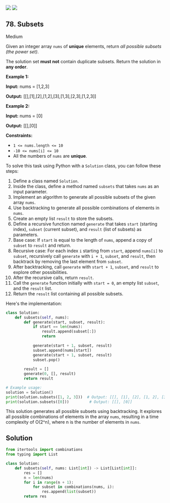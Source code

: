 [![](https://img.shields.io/github/stars/javadev/LeetCode-in-All?label=Stars&style=flat-square)](https://github.com/javadev/LeetCode-in-All)
[![](https://img.shields.io/github/forks/javadev/LeetCode-in-All?label=Fork%20me%20on%20GitHub%20&style=flat-square)](https://github.com/javadev/LeetCode-in-All/fork)

## 78\. Subsets

Medium

Given an integer array `nums` of **unique** elements, return _all possible subsets (the power set)_.

The solution set **must not** contain duplicate subsets. Return the solution in **any order**.

**Example 1:**

**Input:** nums = [1,2,3]

**Output:** [[],[1],[2],[1,2],[3],[1,3],[2,3],[1,2,3]] 

**Example 2:**

**Input:** nums = [0]

**Output:** [[],[0]] 

**Constraints:**

*   `1 <= nums.length <= 10`
*   `-10 <= nums[i] <= 10`
*   All the numbers of `nums` are **unique**.

To solve this task using Python with a `Solution` class, you can follow these steps:

1. Define a class named `Solution`.
2. Inside the class, define a method named `subsets` that takes `nums` as an input parameter.
3. Implement an algorithm to generate all possible subsets of the given array `nums`.
4. Use backtracking to generate all possible combinations of elements in `nums`.
5. Create an empty list `result` to store the subsets.
6. Define a recursive function named `generate` that takes `start` (starting index), `subset` (current subset), and `result` (list of subsets) as parameters.
7. Base case: If `start` is equal to the length of `nums`, append a copy of `subset` to `result` and return.
8. Recursive case: For each index `i` starting from `start`, append `nums[i]` to `subset`, recursively call `generate` with `i + 1`, `subset`, and `result`, then backtrack by removing the last element from `subset`.
9. After backtracking, call `generate` with `start + 1`, `subset`, and `result` to explore other possibilities.
10. After the recursive calls, return `result`.
11. Call the `generate` function initially with `start = 0`, an empty list `subset`, and the `result` list.
12. Return the `result` list containing all possible subsets.

Here's the implementation:

```python
class Solution:
    def subsets(self, nums):
        def generate(start, subset, result):
            if start == len(nums):
                result.append(subset[:])
                return
            
            generate(start + 1, subset, result)
            subset.append(nums[start])
            generate(start + 1, subset, result)
            subset.pop()
        
        result = []
        generate(0, [], result)
        return result

# Example usage:
solution = Solution()
print(solution.subsets([1, 2, 3]))  # Output: [[], [1], [2], [1, 2], [3], [1, 3], [2, 3], [1, 2, 3]]
print(solution.subsets([0]))         # Output: [[], [0]]
```

This solution generates all possible subsets using backtracking. It explores all possible combinations of elements in the array `nums`, resulting in a time complexity of O(2^n), where n is the number of elements in `nums`.

## Solution

```python
from itertools import combinations
from typing import List

class Solution:
    def subsets(self, nums: List[int]) -> List[List[int]]:
        res = []
        n = len(nums)
        for i in range(n + 1):
            for subset in combinations(nums, i):
                res.append(list(subset))
        return res
```